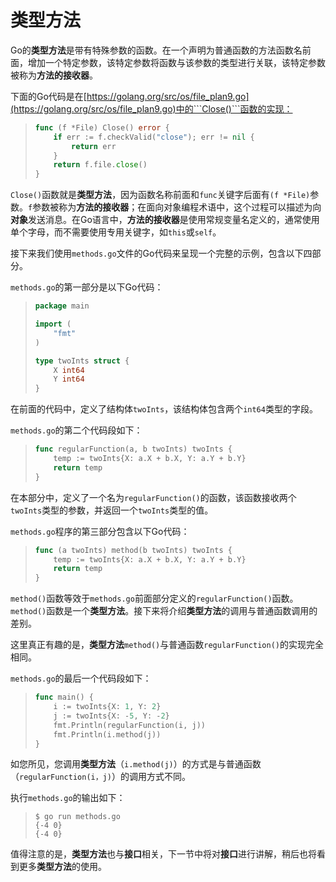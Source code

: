 #  **类型方法**

Go的**类型方法**是带有特殊参数的函数。在一个声明为普通函数的方法函数名前面，增加一个特定参数，该特定参数将函数与该参数的类型进行关联，该特定参数被称为**方法的接收器**。

下面的Go代码是在[https://golang.org/src/os/file_plan9.go](https://golang.org/src/os/file_plan9.go)中的```Close()```函数的实现：

> ```go
> func (f *File) Close() error {
>     if err := f.checkValid("close"); err != nil {
>         return err
>     }
>     return f.file.close()
> }
> ```


```Close()```函数就是**类型方法**，因为函数名称前面和```func```关键字后面有```(f *File)```参数。```f```参数被称为**方法的接收器**；在面向对象编程术语中，这个过程可以描述为向**对象**发送消息。在Go语言中，**方法的接收器**是使用常规变量名定义的，通常使用单个字母，而不需要使用专用关键字，如```this```或```self```。

接下来我们使用```methods.go```文件的Go代码来呈现一个完整的示例，包含以下四部分。

```methods.go```的第一部分是以下Go代码：

> ```go
> package main
> 
> import (
>     "fmt"
> )
> 
> type twoInts struct {
>     X int64
>     Y int64
> }
> ```

在前面的代码中，定义了结构体```twoInts```，该结构体包含两个```int64```类型的字段。

```methods.go```的第二个代码段如下：

> ```go
> func regularFunction(a, b twoInts) twoInts {
>     temp := twoInts{X: a.X + b.X, Y: a.Y + b.Y}
>     return temp
> }
> ```

在本部分中，定义了一个名为```regularFunction()```的函数，该函数接收两个```twoInts```类型的参数，并返回一个```twoInts```类型的值。

```methods.go```程序的第三部分包含以下Go代码：

> ```go
> func (a twoInts) method(b twoInts) twoInts {
>     temp := twoInts{X: a.X + b.X, Y: a.Y + b.Y}
>     return temp
> }
> ```

```method()```函数等效于```methods.go```前面部分定义的```regularFunction()```函数。```method()```函数是一个**类型方法**。接下来将介绍**类型方法**的调用与普通函数调用的差别。

这里真正有趣的是，**类型方法**```method()```与普通函数```regularFunction()```的实现完全相同。

```methods.go```的最后一个代码段如下：

> ```go
> func main() {
>     i := twoInts{X: 1, Y: 2}
>     j := twoInts{X: -5, Y: -2}
>     fmt.Println(regularFunction(i, j))
>     fmt.Println(i.method(j))
> }
> ```

如您所见，您调用**类型方法**（```i.method(j)```）的方式是与普通函数（```regularFunction(i，j)```）的调用方式不同。

执行```methods.go```的输出如下：

> ```shell
> $ go run methods.go
> {-4 0}
> {-4 0}
> ```

值得注意的是，**类型方法**也与**接口**相关，下一节中将对**接口**进行讲解，稍后也将看到更多**类型方法**的使用。